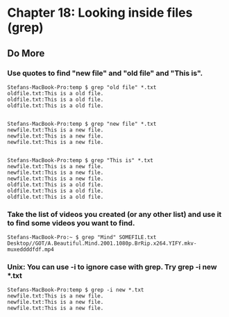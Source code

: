 
# Chapter 18: Looking inside files (grep)

## Do More

### Use quotes to find "new file" and "old file" and "This is".

    Stefans-MacBook-Pro:temp $ grep "old file" *.txt
    oldfile.txt:This is a old file.
    oldfile.txt:This is a old file.
    oldfile.txt:This is a old file.
    
    
    Stefans-MacBook-Pro:temp $ grep "new file" *.txt
    newfile.txt:This is a new file.
    newfile.txt:This is a new file.
    newfile.txt:This is a new file.
    
    
    Stefans-MacBook-Pro:temp $ grep "This is" *.txt
    newfile.txt:This is a new file.
    newfile.txt:This is a new file.
    newfile.txt:This is a new file.
    oldfile.txt:This is a old file.
    oldfile.txt:This is a old file.
    oldfile.txt:This is a old file.

### Take the list of videos you created (or any other list) and use it to find some videos you want to find.

    Stefans-MacBook-Pro:~ $ grep "Mind" SOMEFILE.txt
    Desktop//GOT/A.Beautiful.Mind.2001.1080p.BrRip.x264.YIFY.mkv-muxeddddfdf.mp4

### Unix: You can use -i to ignore case with grep. Try grep -i new *.txt

    Stefans-MacBook-Pro:temp $ grep -i new *.txt
    newfile.txt:This is a new file.
    newfile.txt:This is a new file.
    newfile.txt:This is a new file.

